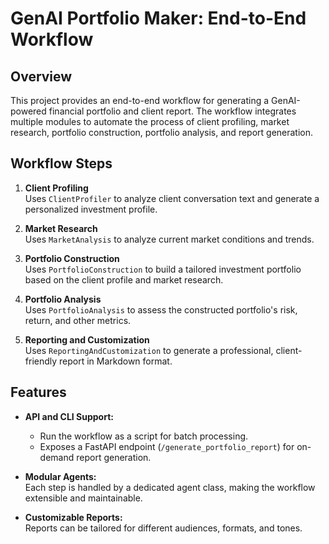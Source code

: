 # GenAI Portfolio Maker: End-to-End Workflow

## Overview

This project provides an end-to-end workflow for generating a GenAI-powered financial portfolio and client report. The workflow integrates multiple modules to automate the process of client profiling, market research, portfolio construction, portfolio analysis, and report generation.

## Workflow Steps

1. **Client Profiling**  
   Uses `ClientProfiler` to analyze client conversation text and generate a personalized investment profile.

2. **Market Research**  
   Uses `MarketAnalysis` to analyze current market conditions and trends.

3. **Portfolio Construction**  
   Uses `PortfolioConstruction` to build a tailored investment portfolio based on the client profile and market research.

4. **Portfolio Analysis**  
   Uses `PortfolioAnalysis` to assess the constructed portfolio's risk, return, and other metrics.

5. **Reporting and Customization**  
   Uses `ReportingAndCustomization` to generate a professional, client-friendly report in Markdown format.

## Features

- **API and CLI Support:**  
  - Run the workflow as a script for batch processing.
  - Exposes a FastAPI endpoint (`/generate_portfolio_report`) for on-demand report generation.

- **Modular Agents:**  
  Each step is handled by a dedicated agent class, making the workflow extensible and maintainable.

- **Customizable Reports:**  
  Reports can be tailored for different audiences, formats, and tones.
